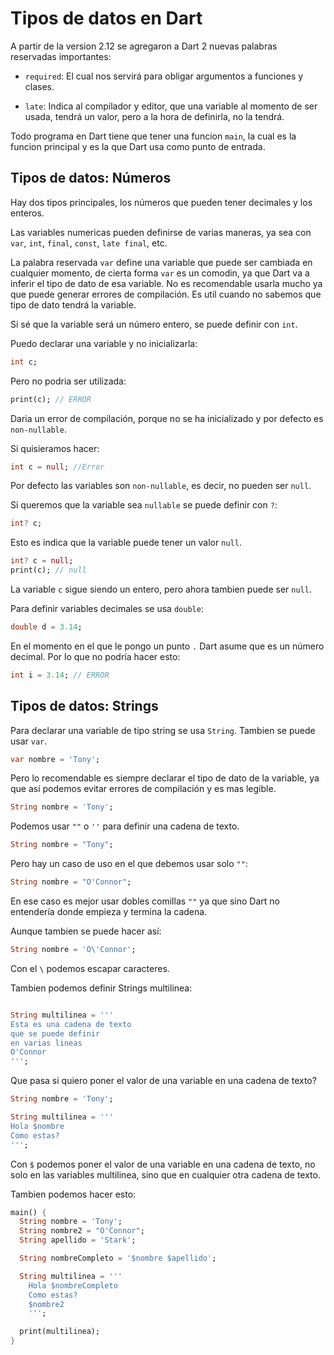 # Tipos de datos en Dart

A partir de la version 2.12 se agregaron a Dart 2 nuevas palabras reservadas importantes:

- `required`: El cual nos servirá para obligar argumentos a funciones y clases.

- `late`: Indica al compilador y editor, que una variable al momento de ser usada, tendrá un valor, pero a la hora de definirla, no la tendrá.

Todo programa en Dart tiene que tener una funcion `main`, la cual es la funcion principal y es la que Dart usa como punto de entrada.

## Tipos de datos: Números

Hay dos tipos principales, los números que pueden tener decimales y los enteros.

Las variables numericas pueden definirse de varias maneras, ya sea con `var`, `int`, `final`, `const`, `late final`, etc.

La palabra reservada `var` define una variable que puede ser cambiada en cualquier momento, de cierta forma `var` es un comodin, ya que Dart va a inferir el tipo de dato de esa variable. No es recomendable usarla mucho ya que puede generar errores de compilación. Es util cuando no sabemos que tipo de dato tendrá la variable.

Si sé que la variable será un número entero, se puede definir con `int`.

Puedo declarar una variable y no inicializarla:

```dart
int c;
```

Pero no podria ser utilizada:

```dart
print(c); // ERROR
```

Daria un error de compilación, porque no se ha inicializado y por defecto es `non-nullable`.

Si quisieramos hacer:

```dart
int c = null; //Error
```

Por defecto las variables son `non-nullable`, es decir, no pueden ser `null`.

Si queremos que la variable sea `nullable` se puede definir con `?`:

```dart
int? c;
```

Esto es indica que la variable puede tener un valor `null`.

```dart
int? c = null;
print(c); // null
```

La variable `c` sigue siendo un entero, pero ahora tambien puede ser `null`.

Para definir variables decimales se usa `double`:

```dart
double d = 3.14;
```

En el momento en el que le pongo un punto `.` Dart asume que es un número decimal. Por lo que no podría hacer esto:

```dart
int i = 3.14; // ERROR
```

## Tipos de datos: Strings

Para declarar una variable de tipo string se usa `String`. Tambien se puede usar `var`.

```dart
var nombre = 'Tony';
```

Pero lo recomendable es siempre declarar el tipo de dato de la variable, ya que así podemos evitar errores de compilación y es mas legible.

```dart
String nombre = 'Tony';
```

Podemos usar `""` o `''` para definir una cadena de texto.

```dart
String nombre = "Tony";
```

Pero hay un caso de uso en el que debemos usar solo `""`:

```dart
String nombre = "O'Connor";
```

En ese caso es mejor usar dobles comillas `""` ya que sino Dart no entendería donde empieza y termina la cadena.

Aunque tambien se puede hacer así:

```dart
String nombre = 'O\'Connor';
```

Con el `\` podemos escapar caracteres.

Tambien podemos definir Strings multilinea:

```dart

String multilinea = '''
Esta es una cadena de texto
que se puede definir
en varias lineas
O'Connor
''';
```

Que pasa si quiero poner el valor de una variable en una cadena de texto?

```dart
String nombre = 'Tony';

String multilinea = '''
Hola $nombre
Como estas?
''';
```

Con `$` podemos poner el valor de una variable en una cadena de texto, no solo en las variables multilinea, sino que en cualquier otra cadena de texto.

Tambien podemos hacer esto:

```dart
main() {
  String nombre = 'Tony';
  String nombre2 = "O'Connor";
  String apellido = 'Stark';

  String nombreCompleto = '$nombre $apellido';

  String multilinea = '''
    Hola $nombreCompleto
    Como estas?
    $nombre2
    ''';

  print(multilinea);
}
```